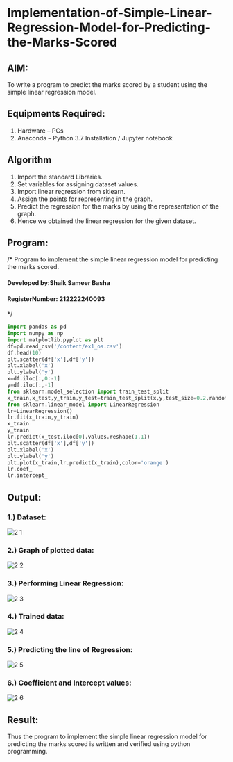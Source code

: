 # Implementation-of-Simple-Linear-Regression-Model-for-Predicting-the-Marks-Scored

## AIM:
To write a program to predict the marks scored by a student using the simple linear regression model.

## Equipments Required:
1. Hardware – PCs
2. Anaconda – Python 3.7 Installation / Jupyter notebook

## Algorithm
1.  Import the standard Libraries.
2.  Set variables for assigning dataset values.
3.  Import linear regression from sklearn.
4.  Assign the points for representing in the graph.
5.  Predict the regression for the marks by using the representation of the graph.
6.  Hence we obtained the linear regression for the given dataset.

## Program:
/*
Program to implement the simple linear regression model for predicting the marks scored.
#### Developed by:Shaik Sameer Basha
#### RegisterNumber: 212222240093 
*/
```python
import pandas as pd
import numpy as np
import matplotlib.pyplot as plt
df=pd.read_csv('/content/ex1_os.csv')
df.head(10)
plt.scatter(df['x'],df['y'])
plt.xlabel('x')
plt.ylabel('y')
x=df.iloc[:,0:-1]
y=df.iloc[:,-1]
from sklearn.model_selection import train_test_split
x_train,x_test,y_train,y_test=train_test_split(x,y,test_size=0.2,random_state=0)
from sklearn.linear_model import LinearRegression
lr=LinearRegression()
lr.fit(x_train,y_train)
x_train
y_train
lr.predict(x_test.iloc[0].values.reshape(1,1))
plt.scatter(df['x'],df['y'])
plt.xlabel('x')
plt.ylabel('y')
plt.plot(x_train,lr.predict(x_train),color='orange')
lr.coef_
lr.intercept_
```

## Output:

### 1.) Dataset:

![2 1](https://github.com/shaikSameerbasha5404/Implementation-of-Simple-Linear-Regression-Model-for-Predicting-the-Marks-Scored/assets/118707756/80bf0bfa-ec54-4ae3-8bc8-48d00379e5ed)


### 2.) Graph of plotted data:
![2 2](https://github.com/shaikSameerbasha5404/Implementation-of-Simple-Linear-Regression-Model-for-Predicting-the-Marks-Scored/assets/118707756/d48e2839-e2f2-4636-be2e-60d979370e4b)



### 3.) Performing Linear Regression:

![2 3](https://github.com/shaikSameerbasha5404/Implementation-of-Simple-Linear-Regression-Model-for-Predicting-the-Marks-Scored/assets/118707756/a43d41f8-ceb5-46af-9140-7623c3b5b654)


### 4.) Trained data:
![2 4](https://github.com/shaikSameerbasha5404/Implementation-of-Simple-Linear-Regression-Model-for-Predicting-the-Marks-Scored/assets/118707756/9a73c35e-84e8-4ec8-8277-cb4a2ee5c630)


### 5.) Predicting the line of Regression:

![2 5](https://github.com/shaikSameerbasha5404/Implementation-of-Simple-Linear-Regression-Model-for-Predicting-the-Marks-Scored/assets/118707756/39a42430-1770-4782-b055-4e811242f25e)

### 6.) Coefficient and Intercept values:


![2 6](https://github.com/shaikSameerbasha5404/Implementation-of-Simple-Linear-Regression-Model-for-Predicting-the-Marks-Scored/assets/118707756/ba0716a7-fb13-41bc-be9d-5ba6d43ce395)








## Result:
Thus the program to implement the simple linear regression model for predicting the marks scored is written and verified using python programming.
